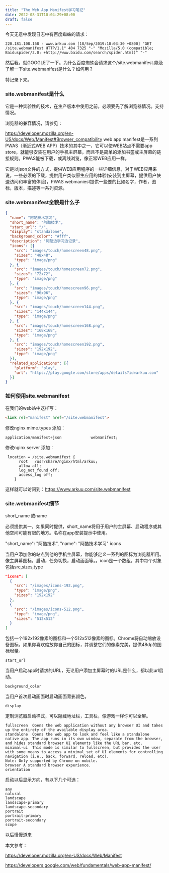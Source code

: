 ```yaml
---
title: "The Web App Manifest学习笔记"
date: 2022-08-31T10:04:29+08:00
draft: false
---
```

今天无意中发现日志中有百度蜘蛛的请求：

```http
220.181.108.168 - www.arkuu.com [18/Sep/2019:10:03:30 +0800] "GET /site.webmanifest HTTP/1.1" 404 7325 "-" "Mozilla/5.0 (compatible; Baiduspider/2.0; +http://www.baidu.com/search/spider.html)" "-"
```

然后我，就GOOGLE了一下。为什么百度蜘蛛会请求这个/site.webmanifest.能及了解一下site.webmanifest是什么？如何用？

特记录下来。

### site.webmanifest是什么

它是一种实验性的技术，在生产版本中使用之前，必须要先了解浏览器情况。支持情况。

浏览器的兼容情况，请参见：

https://developer.mozilla.org/en-US/docs/Web/Manifest#Browser_compatibility
web app manifest是一系列PWAS（渐近式WEB APP）技术的其中之一，它可以使WEB站点不需要app store，就能够安装在用户的手机主屏幕，而且不是简单的添加书签或主屏幕的链接规则。PWAS能被下载，或离线浏览，像正常WEB应用一样。

它是以json文件的方式，提供WEB应用程序的一些详细信息，对于WEB应用来说，一些必须的下载，提供用户类似原生应用的体验(安装到主屏幕，提供用户快速访问和丰富的体验)，PWAS webmaniest提供一些要的比如名字，作者，图标，版本，描述等一系列资源。

### site.webmanifest全貌是什么子

```json
{
  "name": "阿酷技术学习",
  "short_name": "阿酷技术",
  "start_url": "/",
  "display": "standalone",
  "background_color": "#fff",
  "description": "阿酷边学习边记录",
  "icons": [{
    "src": "images/touch/homescreen48.png",
    "sizes": "48x48",
    "type": "image/png"
  }, {
    "src": "images/touch/homescreen72.png",
    "sizes": "72x72",
    "type": "image/png"
  }, {
    "src": "images/touch/homescreen96.png",
    "sizes": "96x96",
    "type": "image/png"
  }, {
    "src": "images/touch/homescreen144.png",
    "sizes": "144x144",
    "type": "image/png"
  }, {
    "src": "images/touch/homescreen168.png",
    "sizes": "168x168",
    "type": "image/png"
  }, {
    "src": "images/touch/homescreen192.png",
    "sizes": "192x192",
    "type": "image/png"
  }],
  "related_applications": [{
    "platform": "play",
    "url": "https://play.google.com/store/apps/details?id=arkuu.com"
  }]
}
```



### 如何使用site.webmanifest

在我们的web站中这样写：

```html
<link rel="manifest" href="/site.webmanifest">
```

修改nginx mime.types 添加：

```typescript
application/manifest+json             webmanifest;
```

修改nginx server 添加：

```nginx
 location = /site.webmanifest {
      root   /usr/share/nginx/html/arkuu;
      allow all;
      log_not_found off;
      access_log off;
    }
```

这样就可以访问到：https://www.arkuu.com/site.webmanifest

### site.webmanifest细节

short_name 或name

必须提供其一，如果同时提供，short_name将用于用户的主屏幕、启动程序或其他空间可能有限的地方。名称在app安装提示中使用。

"short_name": "阿酷技术",
"name": "阿酷技术学习"
icons

当用户添加你的站点到他的手机主屏幕，你能够定义一系列的图标为浏览器所用。像主屏幕图标，启动，任务切换，启动画面等。。icon是一个数组，其中每个对象包括src,sizes,type

```json
"icons": [
  {
    "src": "/images/icons-192.png",
    "type": "image/png",
    "sizes": "192x192"
  },
  {
    "src": "/images/icons-512.png",
    "type": "image/png",
    "sizes": "512x512"
  }
]
```

包括一个192x192像素的图标和一个512x512像素的图标。Chrome将自动缩放设备图标。如果你喜欢缩放你自己的图标，并调整它们的像素完美，提供48dp的图标增量。

```
start_url
```

当用户启动app时请求的URL，无论用户添加主屏幕时的URL是什么，都以此url启动。

```
background_color
```

当用户首次启动画面时启动画面背影颜色。

```
display
```

定制浏览器启动样式，可以隐藏地址栏，工具栏，像游戏一样你可以全屏。

```
fullscreen	Opens the web application without any browser UI and takes up the entirety of the available display area.
standalone	Opens the web app to look and feel like a standalone native app. The app runs in its own window, separate from the browser, and hides standard browser UI elements like the URL bar, etc.
minimal-ui	This mode is similar to fullscreen, but provides the user with some means to access a minimal set of UI elements for controlling navigation (i.e., back, forward, reload, etc).
Note: Only supported by Chrome on mobile.
browser	A standard browser experience.
orientation
```

启动以后显示方向，有以下几个可选：

```
any
natural
landscape
landscape-primary
landscape-secondary
portrait
portrait-primary
portrait-secondary
scope
```

以后慢慢道来

本文参考：

https://developer.mozilla.org/en-US/docs/Web/Manifest

https://developers.google.com/web/fundamentals/web-app-manifest/

